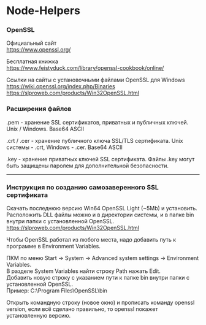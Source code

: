 # Node-Helpers  

### OpenSSL
Официальный сайт  
https://www.openssl.org/  

Бесплатная книжка  
https://www.feistyduck.com/library/openssl-cookbook/online/  

Ссылки на сайты с установочными файлами OpenSSL для Windows  
https://wiki.openssl.org/index.php/Binaries  
https://slproweb.com/products/Win32OpenSSL.html  

### Расширения файлов  
.pem - хранение SSL сертификатов, приватных и публичных ключей. Unix / Windows. Base64 ASCII  

.crt / .cer - хранение публичного ключа SSL/TLS сертификата. Unix системы - .crt, Windows - .cer. Base64 ASCII  

.key - хранение приватных ключей SSL сертификата. Файлы .key могут быть защищены паролем для дополнительной безопасности.  

---

### Инструкция по созданию самозаверенного SSL сертификата  

Скачать последнюю версию Win64 OpenSSL Light (~5Mb) и установить.  
Расположить DLL файлы можно и в директории системы, и в папке bin внутри папки с установленной OpenSSL.  
https://slproweb.com/products/Win32OpenSSL.html  

Чтобы OpenSSL работал из любого места, надо добавить путь к программе в Environment Variables.  

ПКМ по меню Start -> System -> Advanced system settings -> Environment Variables.  
В разделе System Variables найти строку Path нажать Edit.  
Добавить новую строку с указанием пути к папке bin внутри папки с установленной OpenSSL.  
Пример: C:\Program Files\OpenSSL\bin  
  
Открыть командную строку (новое окно) и прописать команду openssl version, если всё сделано правильно, то openssl покажет установленную версию.  
